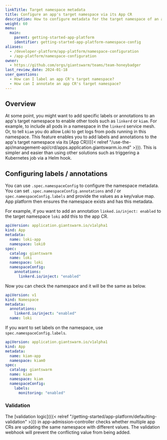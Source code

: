 ```yaml
---
linkTitle: Target namespace metadata
title: Configure an app's target namespace via its App CR
description: How to configure metadata for the target namespace of an app via its app CR. So it can be used by other tools such as service meshes.
weight: 60
menu:
  main:
    parent: getting-started-app-platform
    identifier: getting-started-app-platform-namespace-config
aliases:
  - /developer-platform/app-platform/namespace-configuration
  - /app-platform/namespace-configuration
owner:
  - https://github.com/orgs/giantswarm/teams/team-honeybadger
last_review_date: 2024-01-18
user_questions:
  - How can I label an app CR's target namespace?
  - How can I annotate an app CR's target namespace?
---
```


## Overview

At some point, you might want to add specific labels or annotations to an app's target namespace to enable other tools such as `linkerd` or `kiam`. For example, to include all pods in a namespace in the `linkerd` service mesh. Or, to tell `kiam` you do allow Loki to get logs from pods running in this namespace.
This feature enables you to add labels and annotations to the app's target namespace via its [App CR]({{< relref "/use-the-api/management-api/crd/apps.application.giantswarm.io.md" >}}).
This is simpler and easier than using other solutions such as triggering a Kubernetes job via a Helm hook.

## Configuring labels / annotations

You can use `.spec.namespaceConfig` to configure the namespace metadata. You can set `.spec.namespaceConfig.annotations` and / or
`spec.namespaceConfig.labels` and provide the values as a key/value map. App platform then ensures the namespace exists and has this metadata.

For example, if you want to add an annotation `linked.io/inject: enabled` to the target namespace `loki` add this to the app CR.

```yaml
apiVersion: application.giantswarm.io/v1alpha1
kind: App
metadata:
  name: loki-app
  namespace: loki0
spec:
  catalog: giantswarm
  name: loki
  namespace: loki
  namespaceConfig:
    annotations:
      linkerd.io/inject: "enabled"
```

Now you can check the namespace and it will be the same as below.

```yaml
apiVersion: v1
kind: Namespace
metadata:
  annotations:
    linkerd.io/inject: "enabled"
  name: loki
```

If you want to set labels on the namespace, use `spec.namespaceConfig.labels`.

```yaml
apiVersion: application.giantswarm.io/v1alpha1
kind: App
metadata:
  name: kiam-app
  namespace: kiam0
spec:
  catalog: giantswarm
  name: kiam
  namespace: kiam
  namespaceConfig:
    labels:
      monitoring: "enabled"
```

### Validation

The [validation logic]({{< relref "/getting-started/app-platform/defaulting-validation" >}}) in app-admission-controller checks whether multiple app CRs are updating the same namespace
with different values. The validation webhook will prevent the conflicting value from being added.
